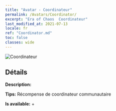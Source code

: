 ```yaml
---
title: "Avatar - Coordinateur"
permalink: /Avatars/Coordinator/
excerpt: "Era of Chaos  Coordinateur"
last_modified_at: 2021-07-13
locale: fr
ref: "Coordinator.md"
toc: false
classes: wide
---
```

 ![Coordinateur](/images/a/avatarFrame_15.png)

## Détails

 **Description:**  

 **Tips:** Récompense de coordinateur communautaire 

 **Is available:**  + 

